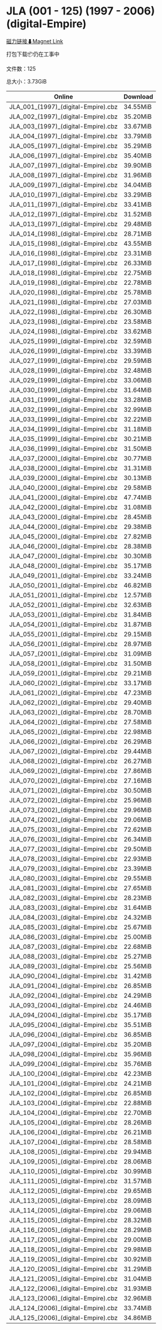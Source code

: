 # JLA (001 - 125) (1997 - 2006) (digital-Empire)

[磁力链接⬇Magnet Link](magnet:?xt=urn:btih:07f1af1bd3b2d1516fbf207b6163914db87c585f&dn=JLA%20%28001%20-%20125%29%20%281997%20-%202006%29%20%28digital-Empire%29)

打包下载📦仍在工事中

文件数：125

总大小：3.73GiB

Online | Download
--- | ---
JLA\_001\_(1997)\_(digital-Empire).cbz | 34.55MiB
JLA\_002\_(1997)\_(digital-Empire).cbz | 35.20MiB
JLA\_003\_(1997)\_(digital-Empire).cbz | 33.67MiB
JLA\_004\_(1997)\_(digital-Empire).cbz | 33.79MiB
JLA\_005\_(1997)\_(digital-Empire).cbz | 35.29MiB
JLA\_006\_(1997)\_(digital-Empire).cbz | 35.40MiB
JLA\_007\_(1997)\_(digital-Empire).cbz | 39.90MiB
JLA\_008\_(1997)\_(digital-Empire).cbz | 31.96MiB
JLA\_009\_(1997)\_(digital-Empire).cbz | 34.04MiB
JLA\_010\_(1997)\_(digital-Empire).cbz | 33.29MiB
JLA\_011\_(1997)\_(digital-Empire).cbz | 33.41MiB
JLA\_012\_(1997)\_(digital-Empire).cbz | 31.52MiB
JLA\_013\_(1997)\_(digital-Empire).cbz | 29.48MiB
JLA\_014\_(1998)\_(digital-Empire).cbz | 28.71MiB
JLA\_015\_(1998)\_(digital-Empire).cbz | 43.55MiB
JLA\_016\_(1998)\_(digital-Empire).cbz | 23.31MiB
JLA\_017\_(1998)\_(digital-Empire).cbz | 26.33MiB
JLA\_018\_(1998)\_(digital-Empire).cbz | 22.75MiB
JLA\_019\_(1998)\_(digital-Empire).cbz | 22.78MiB
JLA\_020\_(1998)\_(digital-Empire).cbz | 25.78MiB
JLA\_021\_(1998)\_(digital-Empire).cbz | 27.03MiB
JLA\_022\_(1998)\_(digital-Empire).cbz | 26.30MiB
JLA\_023\_(1998)\_(digital-Empire).cbz | 23.58MiB
JLA\_024\_(1998)\_(digital-Empire).cbz | 33.62MiB
JLA\_025\_(1999)\_(digital-Empire).cbz | 32.59MiB
JLA\_026\_(1999)\_(digital-Empire).cbz | 33.39MiB
JLA\_027\_(1999)\_(digital-Empire).cbz | 29.59MiB
JLA\_028\_(1999)\_(digital-Empire).cbz | 32.48MiB
JLA\_029\_(1999)\_(digital-Empire).cbz | 33.06MiB
JLA\_030\_(1999)\_(digital-Empire).cbz | 31.64MiB
JLA\_031\_(1999)\_(digital-Empire).cbz | 33.28MiB
JLA\_032\_(1999)\_(digital-Empire).cbz | 32.99MiB
JLA\_033\_(1999)\_(digital-Empire).cbz | 32.22MiB
JLA\_034\_(1999)\_(digital-Empire).cbz | 31.18MiB
JLA\_035\_(1999)\_(digital-Empire).cbz | 30.21MiB
JLA\_036\_(1999)\_(digital-Empire).cbz | 31.50MiB
JLA\_037\_(2000)\_(digital-Empire).cbz | 30.77MiB
JLA\_038\_(2000)\_(digital-Empire).cbz | 31.31MiB
JLA\_039\_(2000)\_(digital-Empire).cbz | 30.13MiB
JLA\_040\_(2000)\_(digital-Empire).cbz | 29.58MiB
JLA\_041\_(2000)\_(digital-Empire).cbz | 47.74MiB
JLA\_042\_(2000)\_(digital-Empire).cbz | 31.08MiB
JLA\_043\_(2000)\_(digital-Empire).cbz | 28.45MiB
JLA\_044\_(2000)\_(digital-Empire).cbz | 29.38MiB
JLA\_045\_(2000)\_(digital-Empire).cbz | 27.82MiB
JLA\_046\_(2000)\_(digital-Empire).cbz | 28.38MiB
JLA\_047\_(2000)\_(digital-Empire).cbz | 30.30MiB
JLA\_048\_(2000)\_(digital-Empire).cbz | 35.17MiB
JLA\_049\_(2001)\_(digital-Empire).cbz | 33.24MiB
JLA\_050\_(2001)\_(digital-Empire).cbz | 46.82MiB
JLA\_051\_(2001)\_(digital-Empire).cbz | 12.57MiB
JLA\_052\_(2001)\_(digital-Empire).cbz | 32.63MiB
JLA\_053\_(2001)\_(digital-Empire).cbz | 31.84MiB
JLA\_054\_(2001)\_(digital-Empire).cbz | 31.87MiB
JLA\_055\_(2001)\_(digital-Empire).cbz | 29.15MiB
JLA\_056\_(2001)\_(digital-Empire).cbz | 28.97MiB
JLA\_057\_(2001)\_(digital-Empire).cbz | 31.09MiB
JLA\_058\_(2001)\_(digital-Empire).cbz | 31.50MiB
JLA\_059\_(2001)\_(digital-Empire).cbz | 29.21MiB
JLA\_060\_(2002)\_(digital-Empire).cbz | 33.17MiB
JLA\_061\_(2002)\_(digital-Empire).cbz | 47.23MiB
JLA\_062\_(2002)\_(digital-Empire).cbz | 29.40MiB
JLA\_063\_(2002)\_(digital-Empire).cbz | 28.70MiB
JLA\_064\_(2002)\_(digital-Empire).cbz | 27.58MiB
JLA\_065\_(2002)\_(digital-Empire).cbz | 22.98MiB
JLA\_066\_(2002)\_(digital-Empire).cbz | 26.29MiB
JLA\_067\_(2002)\_(digital-Empire).cbz | 29.44MiB
JLA\_068\_(2002)\_(digital-Empire).cbz | 26.27MiB
JLA\_069\_(2002)\_(digital-Empire).cbz | 27.86MiB
JLA\_070\_(2002)\_(digital-Empire).cbz | 27.16MiB
JLA\_071\_(2002)\_(digital-Empire).cbz | 30.50MiB
JLA\_072\_(2002)\_(digital-Empire).cbz | 25.96MiB
JLA\_073\_(2002)\_(digital-Empire).cbz | 29.96MiB
JLA\_074\_(2002)\_(digital-Empire).cbz | 29.06MiB
JLA\_075\_(2003)\_(digital-Empire).cbz | 72.62MiB
JLA\_076\_(2003)\_(digital-Empire).cbz | 26.34MiB
JLA\_077\_(2003)\_(digital-Empire).cbz | 29.50MiB
JLA\_078\_(2003)\_(digital-Empire).cbz | 22.93MiB
JLA\_079\_(2003)\_(digital-Empire).cbz | 23.39MiB
JLA\_080\_(2003)\_(digital-Empire).cbz | 29.55MiB
JLA\_081\_(2003)\_(digital-Empire).cbz | 27.65MiB
JLA\_082\_(2003)\_(digital-Empire).cbz | 28.23MiB
JLA\_083\_(2003)\_(digital-Empire).cbz | 31.64MiB
JLA\_084\_(2003)\_(digital-Empire).cbz | 24.32MiB
JLA\_085\_(2003)\_(digital-Empire).cbz | 25.67MiB
JLA\_086\_(2003)\_(digital-Empire).cbz | 25.00MiB
JLA\_087\_(2003)\_(digital-Empire).cbz | 22.68MiB
JLA\_088\_(2003)\_(digital-Empire).cbz | 25.27MiB
JLA\_089\_(2003)\_(digital-Empire).cbz | 25.56MiB
JLA\_090\_(2004)\_(digital-Empire).cbz | 31.42MiB
JLA\_091\_(2004)\_(digital-Empire).cbz | 26.85MiB
JLA\_092\_(2004)\_(digital-Empire).cbz | 24.29MiB
JLA\_093\_(2004)\_(digital-Empire).cbz | 24.46MiB
JLA\_094\_(2004)\_(digital-Empire).cbz | 35.17MiB
JLA\_095\_(2004)\_(digital-Empire).cbz | 35.51MiB
JLA\_096\_(2004)\_(digital-Empire).cbz | 36.85MiB
JLA\_097\_(2004)\_(digital-Empire).cbz | 35.20MiB
JLA\_098\_(2004)\_(digital-Empire).cbz | 35.96MiB
JLA\_099\_(2004)\_(digital-Empire).cbz | 35.76MiB
JLA\_100\_(2004)\_(digital-Empire).cbz | 42.23MiB
JLA\_101\_(2004)\_(digital-Empire).cbz | 24.21MiB
JLA\_102\_(2004)\_(digital-Empire).cbz | 26.85MiB
JLA\_103\_(2004)\_(digital-Empire).cbz | 22.88MiB
JLA\_104\_(2004)\_(digital-Empire).cbz | 22.70MiB
JLA\_105\_(2004)\_(digital-Empire).cbz | 28.26MiB
JLA\_106\_(2004)\_(digital-Empire).cbz | 26.21MiB
JLA\_107\_(2004)\_(digital-Empire).cbz | 28.58MiB
JLA\_108\_(2005)\_(digital-Empire).cbz | 29.94MiB
JLA\_109\_(2005)\_(digital-Empire).cbz | 28.06MiB
JLA\_110\_(2005)\_(digital-Empire).cbz | 30.99MiB
JLA\_111\_(2005)\_(digital-Empire).cbz | 31.57MiB
JLA\_112\_(2005)\_(digital-Empire).cbz | 29.65MiB
JLA\_113\_(2005)\_(digital-Empire).cbz | 28.09MiB
JLA\_114\_(2005)\_(digital-Empire).cbz | 29.06MiB
JLA\_115\_(2005)\_(digital-Empire).cbz | 28.32MiB
JLA\_116\_(2005)\_(digital-Empire).cbz | 28.29MiB
JLA\_117\_(2005)\_(digital-Empire).cbz | 29.00MiB
JLA\_118\_(2005)\_(digital-Empire).cbz | 29.98MiB
JLA\_119\_(2005)\_(digital-Empire).cbz | 30.92MiB
JLA\_120\_(2005)\_(digital-Empire).cbz | 31.29MiB
JLA\_121\_(2005)\_(digital-Empire).cbz | 31.04MiB
JLA\_122\_(2006)\_(digital-Empire).cbz | 31.93MiB
JLA\_123\_(2006)\_(digital-Empire).cbz | 32.96MiB
JLA\_124\_(2006)\_(digital-Empire).cbz | 33.74MiB
JLA\_125\_(2006)\_(digital-Empire).cbz | 34.86MiB